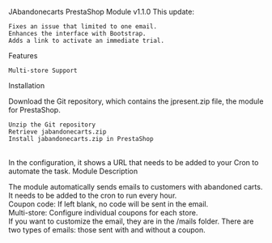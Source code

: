 JAbandonecarts PrestaShop Module
v1.1.0
This update:

    Fixes an issue that limited to one email.
    Enhances the interface with Bootstrap.
    Adds a link to activate an immediate trial.

Features

    Multi-store Support

Installation

Download the Git repository, which contains the jpresent.zip file, the module for PrestaShop.

    Unzip the Git repository
    Retrieve jabandonecarts.zip
    Install jabandonecarts.zip in PrestaShop

<br /> In the configuration, it shows a URL that needs to be added to your Cron to automate the task.
Module Description

The module automatically sends emails to customers with abandoned carts. It needs to be added to the cron to run every hour. <br /> Coupon code: If left blank, no code will be sent in the email. <br /> Multi-store: Configure individual coupons for each store. <br /> If you want to customize the email, they are in the /mails folder. There are two types of emails: those sent with and without a coupon.
